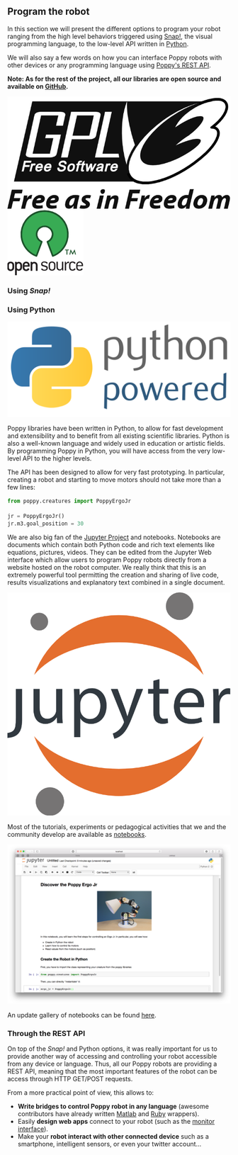## Program the robot

In this section we will present the different options to program your robot ranging from the high level behaviors triggered using [Snap!](#using-snap), the visual programming language, to the low-level API written in [Python](#using-python).

We will also say a few words on how you can interface Poppy robots with other devices or any programming language using [Poppy's REST API](#through-the-rest-api).

**Note: As for the rest of the project, all our libraries are open source and available on [GitHub](https://github.com/poppy-project).**

![GPLv3 Logo](../img/logo/gpl-v3.png)
![OpenSource Logo](../img/logo/open-source.png)


### Using _Snap!_
<!-- TODO: Didier -->

### Using Python

![Python Powered](../img/logo/python.png)

Poppy libraries have been written in Python, to allow for fast development and extensibility and to benefit from all existing scientific libraries. Python is also a well-known language and widely used in education or artistic fields. By programming Poppy in Python, you will have access from the very low-level API to the higher levels.

The API has been designed to allow for very fast prototyping. In particular, creating a robot and starting to move motors should not take more than a few lines:

```python
from poppy.creatures import PoppyErgoJr

jr = PoppyErgoJr()
jr.m3.goal_position = 30
```

<!-- Note: "Notebook documents" or “notebooks”, all lower case -->
We are also big fan of the [Jupyter Project](http://jupyter.org) and notebooks. Notebooks are documents which contain both Python code and rich text elements like equations, pictures, videos. They can be edited from the Jupyter Web interface which allow users to program Poppy robots directly from a website hosted on the robot computer. We really think that this is an extremely powerful tool permitting the creation and sharing of live code, results visualizations and explanatory text combined in a single document.

![Jupyter Logo](../img/logo/jupyter.png)

Most of the tutorials, experiments or pedagogical activities that we and the community develop are available as [notebooks](#TODO-lien-notebook-de-notebook).

![Notebook example](../img/notebook-example.png)

An update gallery of notebooks can be found [here](#TODO).

### Through the REST API

On top of the _Snap!_ and Python options, it was really important for us to provide another way of accessing and controlling your robot accessible from any device or language. Thus, all our Poppy robots are providing a REST API, meaning that the most important features of the robot can be access through HTTP GET/POST requests.

From a more practical point of view, this allows to:

* **Write bridges to control Poppy robot in any language** (awesome contributors have already written [Matlab](#TODO) and [Ruby](#TODO) wrappers).
* Easily **design web apps** connect to your robot (such as the [monitor interface](#TODO)).
* Make your **robot interact with other connected device** such as a smartphone, intelligent sensors, or even your twitter account...
